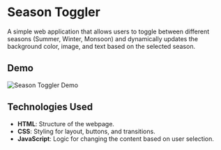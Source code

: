 # Season Toggler

A simple web application that allows users to toggle between different seasons (Summer, Winter, Monsoon) and dynamically updates the background color, image, and text based on the selected season.

## Demo

![Season Toggler Demo](https://seasontoggler.netlify.app/)

## Technologies Used

- **HTML**: Structure of the webpage.
- **CSS**: Styling for layout, buttons, and transitions.
- **JavaScript**: Logic for changing the content based on user selection.


